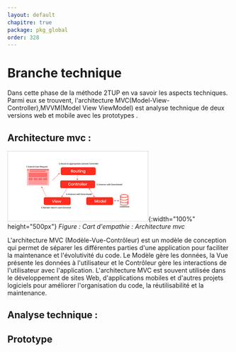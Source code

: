 ```yaml
---
layout: default
chapitre: true
package: pkg_global
order: 328
---
```


<!-- new slide -->

# Branche technique 

<!-- note -->

Dans cette phase de la méthode 2TUP en va savoir les aspects techniques. Parmi eux se trouvent, l'architecture MVC(Model-View-Controller),MVVM(Model View ViewModel) est analyse technique de deux versions web et mobile avec les prototypes .

<!-- new slide -->

## Architecture mvc :

<!-- note -->
![Architecture mvc](./images/Architecture-mvc.png){:width="100%" height="500px"}
_Figure : Cart d'empathie : Architecture mvc_

L'architecture MVC (Modèle-Vue-Contrôleur) est un modèle de conception qui permet de séparer les différentes parties d'une application pour faciliter la maintenance et l'évolutivité du code. Le Modèle gère les données, la Vue présente les données à l'utilisateur et le Contrôleur gère les interactions de l'utilisateur avec l'application. L'architecture MVC est 
souvent utilisée dans le développement de sites Web, d'applications mobiles et d'autres projets logiciels pour améliorer l'organisation du code, la réutilisabilité et la maintenance.


## Analyse technique :

## Prototype 